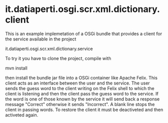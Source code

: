 it.datiaperti.osgi.scr.xml.dictionary.client
============================================

This is an example implemetation of a OSGi bundle that provides a client for the service available in the project

it.datiaperti.osgi.scr.xml.dictionary.service

To try it you have to clone the project, compile with

mvn install

then install the bundle jar file into a OSGi container like Apache Felix. This client acts as an interface between 
the user and the service. The user sends the guess word to the client writing on the Felix shell to which the client 
is listening and then the client pass the guess word to the service. If the word is one of those known by the service 
it will send back a response message "Correct" otherwise it sends "Incorrect". A blank line stops the client in passing 
words. To restore the client it must be deactiveted and then activeted again.
